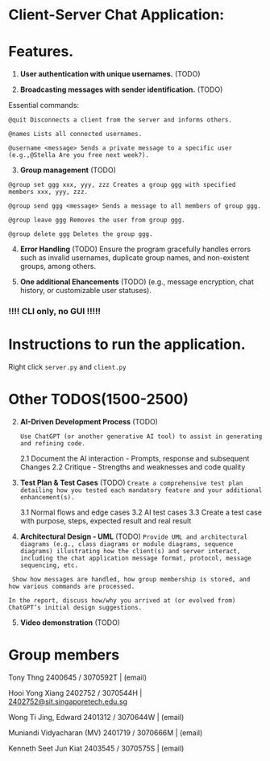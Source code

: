 
# Client-Server Chat Application:

# Features.

1. **User authentication with unique usernames.** (TODO)

2. **Broadcasting messages with sender identification.** (TODO)

Essential commands:

`@quit Disconnects a client from the server and informs others.`

`@names Lists all connected usernames.`

`@username <message> Sends a private message to a specific user (e.g.,@Stella Are you free next week?).`

3. **Group management** (TODO)

`@group set ggg xxx, yyy, zzz Creates a group ggg with specified members xxx, yyy, zzz.`

`@group send ggg <message> Sends a message to all members of group ggg.`

`@group leave ggg Removes the user from group ggg.`

`@group delete ggg Deletes the group ggg.`

4. **Error Handling** (TODO)
Ensure the program gracefully handles errors such as invalid usernames, duplicate group names, and non-existent groups, among others.

5. **One additional Ehancements** (TODO)
(e.g., message encryption,
chat history, or customizable user statuses).


### !!!! CLI only, no GUI !!!!!

# Instructions to run the application.

Right click `server.py` and `client.py`

# Other TODOS(1500-2500)
2. **AI-Driven Development Process** (TODO)

    `Use ChatGPT (or another generative AI tool) to assist in generating and refining code.`

    2.1 Document the AI interaction - Prompts, response and subsequent Changes
    2.2 Critique - Strengths and weaknesses and code quality
3. **Test Plan & Test Cases** (TODO)
`Create a comprehensive test plan detailing how you tested each mandatory feature and your additional enhancement(s).`

    3.1 Normal flows and edge cases
    3.2 AI test cases
    3.3 Create a test case with purpose, steps, expected result and real result
4. **Architectural Design - UML** (TODO)
`
Provide UML and architectural diagrams (e.g., class diagrams or module diagrams, sequence diagrams) illustrating how the client(s) and server interact, including the chat application message format, protocol, message sequencing, etc.
`

` 
Show how messages are handled, how group membership is stored, and how various commands are processed.
`

`
In the report, discuss how/why you arrived at (or evolved from) ChatGPT’s initial design suggestions.
`

5. **Video demonstration** (TODO)

# Group members

Tony Thng 2400645 / 3070592T | (email)


Hooi Yong Xiang 2402752 / 3070544H | 2402752@sit.singaporetech.edu.sg


Wong Ti Jing, Edward 2401312 / 3070644W | (email)


Muniandi Vidyacharan (MV) 2401719 / 3070666M | (email)


Kenneth Seet Jun Kiat 2403545 / 3070575S | (email)

